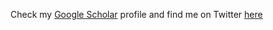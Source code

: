 Check my [Google Scholar](https://scholar.google.com/citations?user=JuDBYM8AAAAJ&hl=en) profile and find me on Twitter [here](https://twitter.com/carosegami?lang=en)
